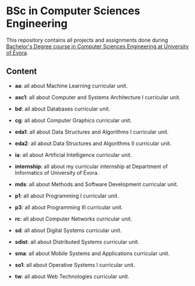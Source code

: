 # **BSc in Computer Sciences Engineering**

This repository contains all projects and assignments done during [Bachelor's Degree course in Computer Sciences Engineering at University of Évora](https://www.uevora.pt/en/study/courses/bachelors-and-integrated-master-degrees?curso=2570).

## **Content**

- **aa**: all about Machine Learning curricular unit.

- **asc1**: all about Computer and Systems Architecture I curricular unit.

- **bd**: all about Databases curricular unit.

- **cg**: all about Computer Graphics curricular unit.

- **eda1**: all about Data Structures and Algorithms I curricular unit.

- **eda2**: all about Data Structures and Algorithms II curricular unit.

- **ia**: all about Artificial Intelligence curricular unit.

- **internship**: all about my curricular internship at Department of Informatics of University of Évora.

- **mds**: all about Methods and Software Development curricular unit.

- **p1**: all about Programming I curricular unit.

- **p3**: all about Programming III curricular unit.

- **rc**: all about Computer Networks curricular unit.

- **sd**: all about Digital Systems curricular unit.

- **sdist**: all about Distributed Systems curricular unit.

- **sma**: all about Mobile Systems and Applications curricular unit.

- **so1**: all about Operative Systems I curricular unit.

- **tw**: all about Web Technologies curricular unit.
